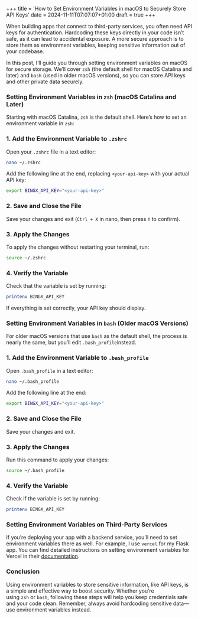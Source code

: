 +++
title = 'How to Set Environment Variables in macOS to Securely Store API Keys'
date = 2024-11-11T07:07:07+01:00
draft = true
+++


When building apps that connect to third-party services, you often need API keys for authentication. Hardcoding these keys directly in your code isn’t safe, as it can lead to accidental exposure. A more secure approach is to store them as environment variables, keeping sensitive information out of your codebase.

In this post, I’ll guide you through setting environment variables on macOS for secure storage. We’ll cover `zsh` (the default shell for macOS Catalina and later) and `bash` (used in older macOS versions), so you can store API keys and other private data securely.

### Setting Environment Variables in `zsh` (macOS Catalina and Later)

Starting with macOS Catalina, `zsh` is the default shell. Here’s how to set an environment variable in `zsh`:

### 1. Add the Environment Variable to `.zshrc`

Open your `.zshrc` file in a text editor:

```bash
nano ~/.zshrc
```

Add the following line at the end, replacing `<your-api-key>` with your actual API key:

```bash
export BINGX_API_KEY="<your-api-key>"
```

### 2. Save and Close the File

Save your changes and exit (`Ctrl + X` in nano, then press `Y` to confirm).

### 3. Apply the Changes

To apply the changes without restarting your terminal, run:

```bash
source ~/.zshrc
```

### 4. Verify the Variable

Check that the variable is set by running:

```bash
printenv BINGX_API_KEY
```

If everything is set correctly, your API key should display.

### Setting Environment Variables in `bash` (Older macOS Versions)

For older macOS versions that use `bash` as the default shell, the process is nearly the same, but you’ll edit `.bash_profile`instead.

### 1. Add the Environment Variable to `.bash_profile`

Open `.bash_profile` in a text editor:

```bash
nano ~/.bash_profile
```

Add the following line at the end:

```bash
export BINGX_API_KEY="<your-api-key>"
```

### 2. Save and Close the File

Save your changes and exit.

### 3. Apply the Changes

Run this command to apply your changes:

```bash
source ~/.bash_profile
```

### 4. Verify the Variable

Check if the variable is set by running:

```bash
printenv BINGX_API_KEY
```

### Setting Environment Variables on Third-Party Services

If you’re deploying your app with a backend service, you’ll need to set environment variables there as well. For example, I use `vercel` for my Flask app. You can find detailed instructions on setting environment variables for Vercel in their [documentation](https://vercel.com/docs/projects/environment-variables).

### Conclusion

Using environment variables to store sensitive information, like API keys, is a simple and effective way to boost security. Whether you’re using `zsh` or `bash`, following these steps will help you keep credentials safe and your code clean. Remember, always avoid hardcoding sensitive data—use environment variables instead.